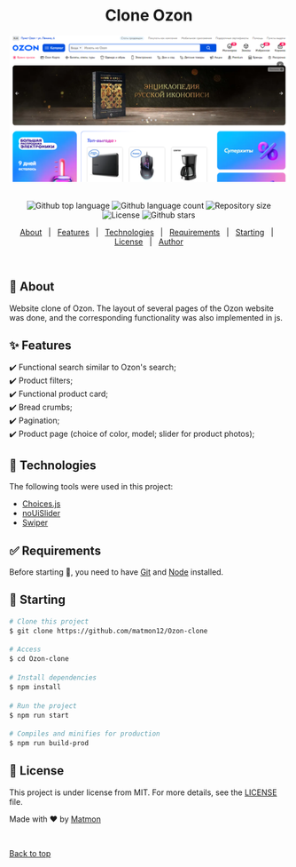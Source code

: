 <h1 align="center">Clone Ozon</h1>
<div align="center" id="top">
<img src="./src/img/screen.png" alt="logo" >
</div>
&#xa0;


<p align="center">
  <img alt="Github top language" src="https://img.shields.io/github/languages/top/matmon12/Ozon-clone?color=ca701b">

  <img alt="Github language count" src="https://img.shields.io/github/languages/count/matmon12/Ozon-clone?color=d36449">

  <img alt="Repository size" src="https://img.shields.io/github/repo-size/matmon12/Ozon-clone?color=4cc71e">

  <img alt="License" src="https://img.shields.io/github/license/matmon12/Ozon-clone?color=56BEB8">

  <img alt="Github stars" src="https://img.shields.io/github/stars/matmon12/Ozon-clone?color=56BEB8" />
</p>


<p align="center">
  <a href="#dart-about">About</a> &#xa0; | &#xa0; 
  <a href="#sparkles-features">Features</a> &#xa0; | &#xa0;
  <a href="#rocket-technologies">Technologies</a> &#xa0; | &#xa0;
  <a href="#white_check_mark-requirements">Requirements</a> &#xa0; | &#xa0;
  <a href="#checkered_flag-starting">Starting</a> &#xa0; | &#xa0;
  <a href="#memo-license">License</a> &#xa0; | &#xa0;
  <a href="https://github.com/matmon12" target="_blank">Author</a>
</p>

<br>

## :dart: About

Website clone of Ozon. The layout of several pages of the Ozon website was done, and the corresponding functionality was also implemented in js.

## :sparkles: Features

:heavy_check_mark: Functional search similar to Ozon's search;\
:heavy_check_mark: Product filters;\
:heavy_check_mark: Functional product card;\
:heavy_check_mark: Bread crumbs;\
:heavy_check_mark: Pagination;\
:heavy_check_mark: Product page (choice of color, model; slider for product photos);

## :rocket: Technologies

The following tools were used in this project:

- [Сhoices.js](https://choices-js.github.io/Choices/)
- [noUiSlider](https://refreshless.com/nouislider/)
- [Swiper](https://swiperjs.com/)

## :white_check_mark: Requirements

Before starting :checkered_flag:, you need to have [Git](https://git-scm.com) and [Node](https://nodejs.org/en/) installed.

## :checkered_flag: Starting

```bash
# Clone this project
$ git clone https://github.com/matmon12/Ozon-clone

# Access
$ cd Ozon-clone

# Install dependencies
$ npm install

# Run the project
$ npm run start

# Compiles and minifies for production
$ npm run build-prod
```

## :memo: License

This project is under license from MIT. For more details, see the [LICENSE](LICENSE) file.

Made with :heart: by <a href="https://github.com/matmon12" target="_blank">Matmon</a>

&#xa0;

<a href="#top">Back to top</a>
